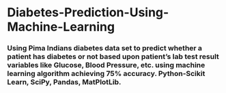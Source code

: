 # Diabetes-Prediction-Using-Machine-Learning

### Using Pima Indians diabetes data set to predict whether a patient has diabetes or not based upon patient’s lab test result variables like Glucose, Blood Pressure, etc. using machine learning algorithm achieving 75% accuracy. Python-Scikit Learn, SciPy, Pandas, MatPlotLib.
